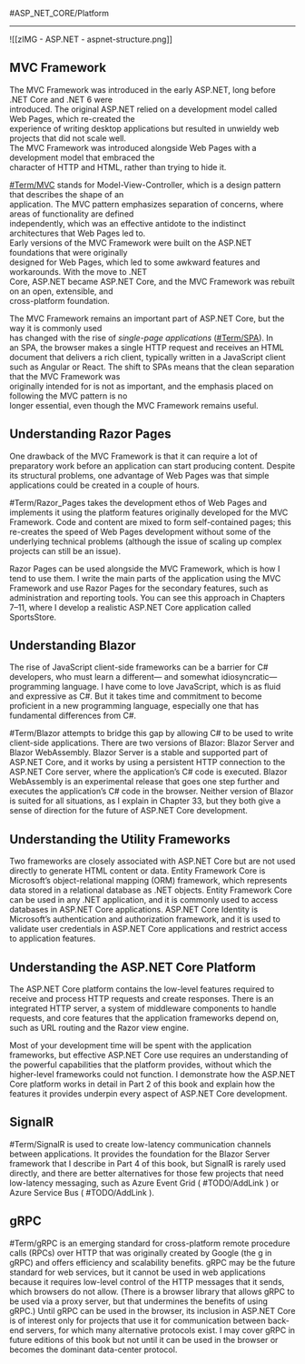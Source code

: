 #ASP_NET_CORE/Platform 

---

![[zIMG - ASP.NET - aspnet-structure.png]]

## MVC Framework

The MVC Framework was introduced in the early ASP.NET, long before .NET Core and .NET 6 were  
introduced. The original ASP.NET relied on a development model called Web Pages, which re-created the  
experience of writing desktop applications but resulted in unwieldy web projects that did not scale well.  
The MVC Framework was introduced alongside Web Pages with a development model that embraced the  
character of HTTP and HTML, rather than trying to hide it.

[#Term/MVC](app://obsidian.md/index.html#Term/MVC) stands for Model-View-Controller, which is a design pattern that describes the shape of an  
application. The MVC pattern emphasizes separation of concerns, where areas of functionality are defined  
independently, which was an effective antidote to the indistinct architectures that Web Pages led to.  
Early versions of the MVC Framework were built on the ASP.NET foundations that were originally  
designed for Web Pages, which led to some awkward features and workarounds. With the move to .NET  
Core, ASP.NET became ASP.NET Core, and the MVC Framework was rebuilt on an open, extensible, and  
cross-platform foundation.

The MVC Framework remains an important part of ASP.NET Core, but the way it is commonly used  
has changed with the rise of _single-page applications_ ([#Term/SPA](app://obsidian.md/index.html#Term/SPA)). In an SPA, 
the browser makes a single HTTP  request and receives an HTML document that delivers a rich client, typically written 
in a JavaScript client  such as Angular or React. The shift to SPAs means that the clean separation that the MVC Framework was  
originally intended for is not as important, and the emphasis placed on following the MVC pattern is no  
longer essential, even though the MVC Framework remains useful.

## Understanding Razor Pages

One drawback of the MVC Framework is that it can require a lot of preparatory work before an application
can start producing content. Despite its structural problems, one advantage of Web Pages was that simple
applications could be created in a couple of hours.

#Term/Razor_Pages takes the development ethos of Web Pages and implements it using the platform features
originally developed for the MVC Framework. Code and content are mixed to form self-contained pages;
this re-creates the speed of Web Pages development without some of the underlying technical problems
(although the issue of scaling up complex projects can still be an issue).

Razor Pages can be used alongside the MVC Framework, which is how I tend to use them. I write the
main parts of the application using the MVC Framework and use Razor Pages for the secondary features,
such as administration and reporting tools. You can see this approach in Chapters 7–11, where I develop a
realistic ASP.NET Core application called SportsStore.

## Understanding Blazor

The rise of JavaScript client-side frameworks can be a barrier for C# developers, who must learn a different—
and somewhat idiosyncratic—programming language. I have come to love JavaScript, which is as fluid and
expressive as C#. But it takes time and commitment to become proficient in a new programming language,
especially one that has fundamental differences from C#.

#Term/Blazor attempts to bridge this gap by allowing C# to be used to write client-side applications. There are
two versions of Blazor: Blazor Server and Blazor WebAssembly. Blazor Server is a stable and supported part
of ASP.NET Core, and it works by using a persistent HTTP connection to the ASP.NET Core server, where the
application’s C# code is executed. Blazor WebAssembly is an experimental release that goes one step further
and executes the application’s C# code in the browser. Neither version of Blazor is suited for all situations, as
I explain in Chapter 33, but they both give a sense of direction for the future of ASP.NET Core development.

## Understanding the Utility Frameworks

Two frameworks are closely associated with ASP.NET Core but are not used directly to generate HTML
content or data. Entity Framework Core is Microsoft’s object-relational mapping (ORM) framework, which
represents data stored in a relational database as .NET objects. Entity Framework Core can be used in any
.NET application, and it is commonly used to access databases in ASP.NET Core applications.
ASP.NET Core Identity is Microsoft’s authentication and authorization framework, and it is used to
validate user credentials in ASP.NET Core applications and restrict access to application features.

## Understanding the ASP.NET Core Platform

The ASP.NET Core platform contains the low-level features required to receive and process HTTP requests
and create responses. There is an integrated HTTP server, a system of middleware components to handle
requests, and core features that the application frameworks depend on, such as URL routing and the Razor
view engine.

Most of your development time will be spent with the application frameworks, but effective ASP.NET
Core use requires an understanding of the powerful capabilities that the platform provides, without which
the higher-level frameworks could not function. I demonstrate how the ASP.NET Core platform works in
detail in Part 2 of this book and explain how the features it provides underpin every aspect of ASP.NET Core
development.

## SignalR

#Term/SignalR is used to create low-latency communication channels between applications. It provides the 
foundation for the Blazor Server framework that I describe in Part 4 of this book, but SignalR is rarely used
directly, and there are better alternatives for those few projects that need low-latency messaging, such as 
Azure Event Grid ( #TODO/AddLink  ) or Azure Service Bus ( #TODO/AddLink  ).

## gRPC

#Term/gRPC is an emerging standard for cross-platform remote procedure calls (RPCs) over HTTP that was
originally created by Google (the g in gRPC) and offers efficiency and scalability benefits. gRPC may be the
future standard for web services, but it cannot be used in web applications because it requires low-level
control of the HTTP messages that it sends, which browsers do not allow. (There is a browser library that
allows gRPC to be used via a proxy server, but that undermines the benefits of using gRPC.) Until gRPC
can be used in the browser, its inclusion in ASP.NET Core is of interest only for projects that use it for
communication between back-end servers, for which many alternative protocols exist. I may cover gRPC in
future editions of this book but not until it can be used in the browser or becomes the dominant data-center
protocol.